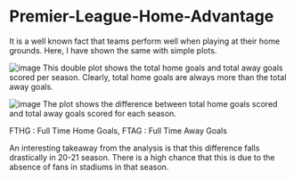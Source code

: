 # Premier-League-Home-Advantage

It is a well known fact that teams perform well when playing at their home grounds. Here, I have shown the same with simple plots. 

![image](https://user-images.githubusercontent.com/78305343/142461650-bbac8e33-f6a2-46d0-961c-0c981a2c0c9b.png) This double plot shows the total home goals and total away goals scored per season. Clearly, total home goals are always more than the total away goals.


![image](https://user-images.githubusercontent.com/78305343/142458796-48cdd36f-6675-4a29-8735-60c0c59f8372.png) The plot shows the difference between total home goals scored and total away goals scored for each season. 

FTHG : Full Time Home Goals, FTAG : Full Time Away Goals

An interesting takeaway from the analysis is that this difference falls drastically in 20-21 season. There is a high chance that this is due to the absence of fans in stadiums in that season. 
